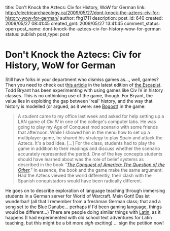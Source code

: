 title: Don't Knock the Aztecs: Civ for History, WoW for German
link: http://electricarchaeology.ca/2009/05/27/dont-knock-the-aztecs-civ-for-history-wow-for-german/
author: fhg1711
description: 
post_id: 640
created: 2009/05/27 08:41:45
created_gmt: 2009/05/27 13:41:45
comment_status: open
post_name: dont-knock-the-aztecs-civ-for-history-wow-for-german
status: publish
post_type: post

# Don't Knock the Aztecs: Civ for History, WoW for German

Still have folks in your department who dismiss games as..., well, games? Then you need to check out t[his article](http://www.escapistmagazine.com/articles/view/issues/issue_203/6097-Dont-Knock-the-Aztecs) in the latest edition of [the Escapist](http://www.escapistmagazine.com).  Todd Bryant has been experimenting with using games like Civ IV in history classes. This is no unthinking use of the game, though. For Bryant, the value lies in exploiting the gap between 'real' history, and the way that history is modelled (or argued, as it were: see [Bogost](http://www.bogost.com/)) in the game: 

> A student came to my office last week and asked for help setting up a LAN game of _Civ IV_ in one of the college's computer labs. He was going to play my Age of Conquest mod scenario with some friends that afternoon. While I showed him in the menu how to set up a multiplayer game, he shared his strategy to play Spain and attack the Aztecs. It's a bad idea.  [...]  For the class, students had to play the game in addition to their readings and discuss whether the scenario accurately represented the period. One of the key concepts students should have learned about was the role of belief systems as described in the book _"[The Conquest of America: The Question of the Other](http://www.amazon.com/Conquest-America-Question-Other/dp/0806131373)."_ In essence, the book and the game make the same argument: Had the Aztecs viewed the world differently, their clash with the Spanish conquistadors would have been radically different.

He goes on to describe exploration of language teaching through immersing students in a German server for World of Warcraft. Mein Gott! Das ist wunderbar! (all that I remember from a freshman German class; that and a song set to the Blue Danube... perhaps if I'd been gaming language, things would be different...) There are people doing similar things with [Latin](http://eclassics.ning.com/forum/topics/petition-for-world-of-warcraft), as it happens (I had experimented with old school text adventures for Latin teaching, but this might be a bit more *sigh* exciting) ... sign the petition now!
